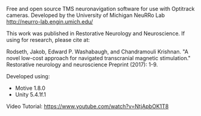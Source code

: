 Free and open source TMS neuronavigation software for use with Optitrack cameras. Developed by the University of Michigan NeuRRo Lab http://neurro-lab.engin.umich.edu/

This work was published in Restorative Neurology and Neuroscience. If using for research, please cite at: 

Rodseth, Jakob, Edward P. Washabaugh, and Chandramouli Krishnan. "A novel low-cost approach for navigated transcranial magnetic      stimulation." Restorative neurology and neuroscience Preprint (2017): 1-9.

Developed using:
 - Motive 1.8.0
 - Unity 5.4.1f.1

 Video Tutorial: https://www.youtube.com/watch?v=NtjApbOK1T8
